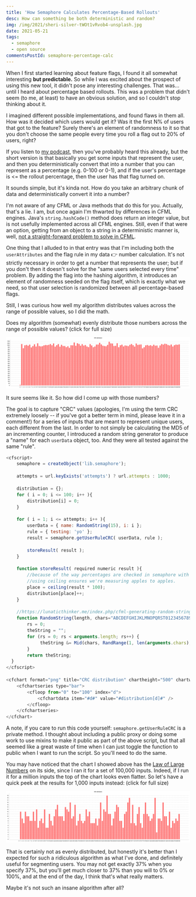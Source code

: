 ```yaml
---
title: 'How Semaphore Calculates Percentage-Based Rollouts'
desc: How can something be both deterministic and random?
img: /img/2021/sheri-silver-tWOt1vRvob4-unsplash.jpg
date: 2021-05-21
tags:
  - semaphore
  - open source
commentsPostId: semaphore-percentage-calc
---
```


When I first started learning about feature flags, I found it all somewhat interesting **but predictable.** So while I was excited about the prospect of using this new tool, it didn't pose any interesting challenges. That was... until I heard about percentage based rollouts. This was a problem that didn't seem (to me, at least) to have an obvious solution, and so I couldn't stop thinking about it.

I imagined different possible implementations, and found flaws in them all. How was it decided which users would get it? Was it the first N% of users that got to the feature? Surely there's an element of randomness to it so that you don't choose the same people every time you roll a flag out to 20% of users, right?

If you listen to [my podcast][wc], then you've probably heard this already, but the short version is that basically you get some inputs that represent the user, and then you deterministically convert that into a number that you can represent as a percentage (e.g. 0-100 or 0-1), and if the user's percentage is <= the rollout percentage, then the user has that flag turned on.

It sounds simple, but it's kinda not. How do you take an arbitrary chunk of data and deterministically convert it into a number?

I'm not aware of any CFML or Java methods that do this for you. Actually, that's a lie. I am, but once again I'm thwarted by differences in CFML engines. Java's `string.hashCode()` method does return an integer value, but is not usefully implemented across all CFML engines. Still, even if that were an option, getting from an object to a string in a deterministic manner is, well, [not a straight-forward problem to solve in CFML][chaoticgood].

One thing that I alluded to in that entry was that I'm including both the `userAttributes` and the flag rule in my data 👉 number calculation. It's not strictly necessary in order to get a number that represents the user; but if you don't then it doesn't solve for the "same users selected every time" problem. By adding the flag into the hashing algorithm, it introduces an element of randomness seeded on the flag itself, which is exactly what we need, so that user selection is randomized between all percentage-based flags.

Still, I was curious how well my algorithm distributes values across the range of possible values, so I did the math.

Does my algorithm (somewhat) evenly distribute those numbers across the range of possible values? (click for full size)

[![bar chart showing the numbers 1-100 on the x-axis, and a random but fairly even distribution of approximately 1,000 in the y-axis for each bar](/img/2021/md5-random1.png)](/img/2021/md5-random1.png)

It sure seems like it. So how did I come up with those numbers?

The goal is to capture "CRC" values (apologies, I'm using the term CRC extremely loosely -- if you've got a better term in mind, please leave it in a comment!) for a series of inputs that are meant to represent unique users, each different from the last. In order to not simply be calculating the MD5 of an incrementing counter, I introduced a random string generator to produce a "name" for each `userData` object, too. And they were all tested against the same "rule".

```js
<cfscript>
	semaphore = createObject('lib.semaphore');

	attempts = url.keyExists('attempts') ? url.attempts : 1000;

	distribution = {};
	for ( i = 0; i <= 100; i++ ){
		distribution[i] = 0;
	}

	for ( i = 1; i <= attempts; i++ ){
		userData = { name: RandomString(15), i: i };
		rule = { testing: 'yo' };
		result = semaphore.getUserRuleCRC( userData, rule );

		storeResult( result );
	}

	function storeResult( required numeric result ){
		//because of the way percentages are checked in semaphore with <=,
		//using ceiling ensures we're measuring apples to apples.
		place = ceiling(result * 100);
		distribution[place]++;
	}

	//https://lunaticthinker.me/index.php/cfml-generating-random-string/
	function RandomString(length, chars="ABCDEFGHIJKLMNOPQRST0123456789-") {
		rs = 0;
		theString = "";
		for (rs = 0; rs < arguments.length; rs++) {
			 theString &= Mid(chars, RandRange(1, len(arguments.chars), "SHA1PRNG"), 1);
		}
		return theString;
  }
</cfscript>

<cfchart format="png" title="CRC distribution" chartheight="500" chartwidth="1800">
	<cfchartseries type="bar">
		<cfloop from="0" to="100" index="d">
			<cfchartdata item="#d#" value="#distribution[d]#" />
		</cfloop>
	</cfchartseries>
</cfchart>
```

A note, if you care to run this code yourself: `semaphore.getUserRuleCRC` is a private method. I thought about including a public proxy or doing some work to use mixins to make it public as part of the above script, but that all seemed like a great waste of time when I can just toggle the function to public when I want to run the script. So you'll need to do the same.

You may have noticed that the chart I showed above has the [Law of Large Numbers][lln] on its side, since I ran it for a set of 100,000 inputs. Indeed, if I run it for a million inputs the top of the chart looks even flatter. So let's have a quick peek at the results for 1,000 inputs instead: (click for full size)

[![bar chart showing the numbers 1-100 on the x-axis, and a random but fairly even distribution of approximately 1,000 in the y-axis for each bar](/img/2021/md5-random2.png)](/img/2021/md5-random2.png)

That is certainly not as evenly distributed, but honestly it's better than I expected for such a ridiculous algorithm as what I've done, and definitely useful for segmenting users. You may not get exactly 37% when you specify 37%, but you'll get much closer to 37% than you will to 0% or 100%, and at the end of the day, I think that's what really matters.

Maybe it's not such an insane algorithm after all?

[wc]: https://workingcode.dev/episodes/018-feature-flags-finally/
[chaoticgood]: /blog/2021/chaotic-good-creating-determinism-where-none-exists/
[lln]: https://en.wikipedia.org/wiki/Law_of_large_numbers

